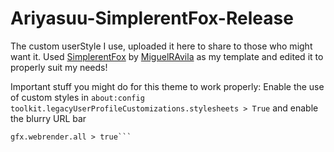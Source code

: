 # Ariyasuu-SimplerentFox-Release
The custom userStyle I use, uploaded it here to share to those who might want it.
Used [SimplerentFox](https://github.com/MiguelRAvila/SimplerentFox) by [MiguelRAvila](https://github.com/MiguelRAvila) as my template and edited it to properly suit my needs!


Important stuff you might do for this theme to work properly:
Enable the use of custom styles in ```about:config```
```toolkit.legacyUserProfileCustomizations.stylesheets > True```
and enable the blurry URL bar
```layout.css.backdrop-filter.enabled > true
gfx.webrender.all > true```
